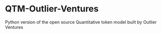 # QTM-Outlier-Ventures
Python version of the open source Quantitative token model built by Outlier Ventures
